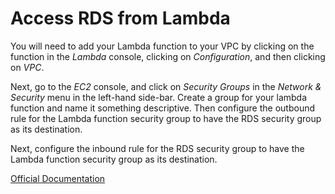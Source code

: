 # Access RDS from Lambda

You will need to add your Lambda function to your VPC by clicking on the
function in the *Lambda* console, clicking on *Configuration*, and then clicking
on *VPC*.

Next, go to the *EC2* console, and click on *Security Groups* in the
*Network & Security* menu in the left-hand side-bar. Create a group for your
lambda function and name it something descriptive. Then configure the outbound
rule for the Lambda function security group to have the RDS security group as
its destination.

Next, configure the inbound rule for the RDS security group to have the Lambda
function security group as its destination.

[Official Documentation](https://aws.amazon.com/premiumsupport/knowledge-center/connect-lambda-to-an-rds-instance/)
